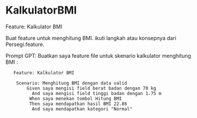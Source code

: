 # KalkulatorBMI
 
Feature: Kalkulator BMI

Buat feature untuk menghitung BMI. ikuti langkah atau konsepnya dari Persegi.feature.

Prompt GPT: Buatkan saya feature file untuk skenario kalkulator menghitung BMI :

       Feature: Kalkulator BMI

        Scenario: Menghitung BMI dengan data valid
            Given saya mengisi field berat badan dengan 70 kg
              And saya mengisi field tinggi badan dengan 1.75 m
             When saya menekan tombol Hitung BMI
             Then saya mendapatkan hasil BMI 22.86
              And saya mendapatkan kategori "Normal"